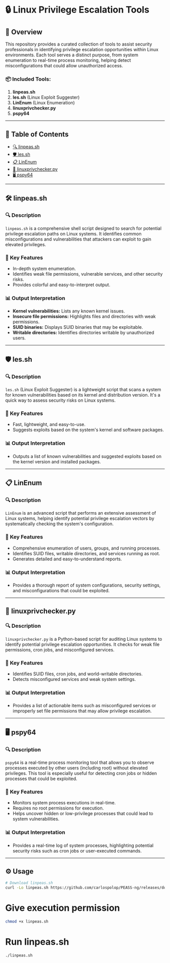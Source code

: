 # 🔒 **Linux Privilege Escalation Tools**

## 📝 **Overview**
This repository provides a curated collection of tools to assist security professionals in identifying privilege escalation opportunities within Linux environments. Each tool serves a distinct purpose, from system enumeration to real-time process monitoring, helping detect misconfigurations that could allow unauthorized access.

### 📦 **Included Tools**:
1. **linpeas.sh**
2. **les.sh** (Linux Exploit Suggester)
3. **LinEnum** (Linux Enumeration)
4. **linuxprivchecker.py**
5. **pspy64**

---

## 📑 **Table of Contents**

- [🔍 linpeas.sh](#-linpeassh)
- [🛡️ les.sh](#-lesh)
- [📋 LinEnum](#-linenum)
- [🐍 linuxprivchecker.py](#-linuxprivcheckerpy)
- [🖥️ pspy64](#pspy64)

---

## 🛠 **linpeas.sh**

### 🔍 **Description**
`linpeas.sh` is a comprehensive shell script designed to search for potential privilege escalation paths on Linux systems. It identifies common misconfigurations and vulnerabilities that attackers can exploit to gain elevated privileges.

### 🌟 **Key Features**
- In-depth system enumeration.
- Identifies weak file permissions, vulnerable services, and other security risks.
- Provides colorful and easy-to-interpret output.

### 📊 **Output Interpretation**
- **Kernel vulnerabilities:** Lists any known kernel issues.
- **Insecure file permissions:** Highlights files and directories with weak permissions.
- **SUID binaries:** Displays SUID binaries that may be exploitable.
- **Writable directories:** Identifies directories writable by unauthorized users.

---

## 🛡️ **les.sh**

### 🔍 **Description**
`les.sh` (Linux Exploit Suggester) is a lightweight script that scans a system for known vulnerabilities based on its kernel and distribution version. It's a quick way to assess security risks on Linux systems.

### 🌟 **Key Features**
- Fast, lightweight, and easy-to-use.
- Suggests exploits based on the system's kernel and software packages.

### 📊 **Output Interpretation**
- Outputs a list of known vulnerabilities and suggested exploits based on the kernel version and installed packages.

---

## 📋 **LinEnum**

### 🔍 **Description**
`LinEnum` is an advanced script that performs an extensive assessment of Linux systems, helping identify potential privilege escalation vectors by systematically checking the system's configuration.

### 🌟 **Key Features**
- Comprehensive enumeration of users, groups, and running processes.
- Identifies SUID files, writable directories, and services running as root.
- Generates detailed and easy-to-understand reports.

### 📊 **Output Interpretation**
- Provides a thorough report of system configurations, security settings, and misconfigurations that could be exploited.

---

## 🐍 **linuxprivchecker.py**

### 🔍 **Description**
`linuxprivchecker.py` is a Python-based script for auditing Linux systems to identify potential privilege escalation opportunities. It checks for weak file permissions, cron jobs, and misconfigured services.

### 🌟 **Key Features**
- Identifies SUID files, cron jobs, and world-writable directories.
- Detects misconfigured services and weak system settings.

### 📊 **Output Interpretation**
- Provides a list of actionable items such as misconfigured services or improperly set file permissions that may allow privilege escalation.

---

## 🖥️ **pspy64**

### 🔍 **Description**
`pspy64` is a real-time process monitoring tool that allows you to observe processes executed by other users (including root) without elevated privileges. This tool is especially useful for detecting cron jobs or hidden processes that could be exploited.

### 🌟 **Key Features**
- Monitors system process executions in real-time.
- Requires no root permissions for execution.
- Helps uncover hidden or low-privilege processes that could lead to system vulnerabilities.

### 📊 **Output Interpretation**
- Provides a real-time log of system processes, highlighting potential security risks such as cron jobs or user-executed commands.

---

## ⚙️ **Usage**

```bash
# Download linpeas.sh
curl -Lo linpeas.sh https://github.com/carlospolop/PEASS-ng/releases/download/refs/tags/20230918-linpeas-ng-release/linpeas.sh
```

# Give execution permission
```bash
chmod +x linpeas.sh
```

# Run linpeas.sh
```bash
./linpeas.sh
```

